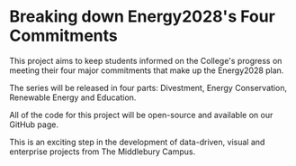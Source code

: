 # Breaking down Energy2028's Four Commitments

This project aims to keep students informed on the College's progress on meeting their four major commitments that make up the Energy2028 plan.

The series will be released in four parts: Divestment, Energy Conservation, Renewable Energy and Education.

All of the code for this project will be open-source and available on our GitHub page. 

This is an exciting step in the development of data-driven, visual and enterprise projects from The Middlebury Campus.
